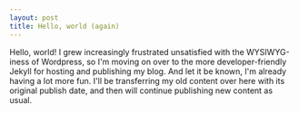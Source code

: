 ```yaml
---
layout: post
title: Hello, world (again)
---
```


Hello, world! I grew increasingly frustrated unsatisfied with the WYSIWYG-iness of Wordpress, so I'm moving on over to the more developer-friendly Jekyll for hosting and publishing my blog. And let it be known, I'm already having a lot more fun. I'll be transferring my old content over here with its original publish date, and then will continue publishing new content as usual.
